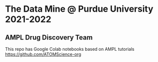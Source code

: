 # The Data Mine @ Purdue University 2021-2022
  ## AMPL Drug Discovery Team 
This repo has Google Colab notebooks based on AMPL tutorials https://github.com/ATOMScience-org
